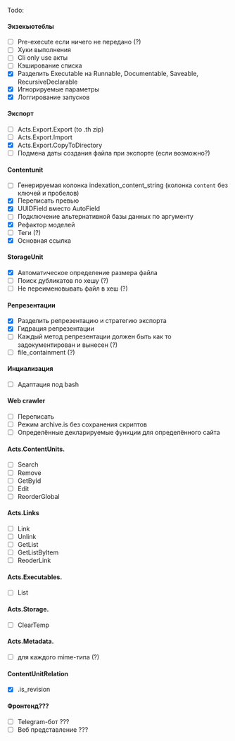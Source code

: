 Todo:

#### Экзекьютеблы

- [ ] Pre-execute если ничего не передано (?)
- [ ] Хуки выполнения
- [ ] Cli only use акты
- [ ] Кэширование списка
- [x] Разделить Executable на Runnable, Documentable, Saveable, RecursiveDeclarable
- [x] Игнорируемые параметры
- [x] Логгирование запусков

#### Экспорт

- [ ] Acts.Export.Export (to .th zip)
- [ ] Acts.Export.Import
- [x] Acts.Export.CopyToDirectory
- [ ] Подмена даты создания файла при экспорте (если возможно?)

#### Contentunit

- [ ] Генерируемая колонка indexation_content_string (колонка `content` без ключей и пробелов)
- [x] Переписать превью
- [x] UUIDField вместо AutoField
- [ ] Подключение альтернативной базы данных по аргументу
- [x] Рефактор моделей
- [ ] Теги (?)
- [x] Основная ссылка

#### StorageUnit

- [x] Автоматическое определение размера файла
- [ ] Поиск дубликатов по хешу (?)
- [ ] Не переименовывать файл в хеш (?)

#### Репрезентации

- [x] Разделить репрезентацию и стратегию экспорта
- [x] Гидрация репрезентации
- [ ] Каждый метод репрезентации должен быть как то задокументирован и вынесен (?)
- [ ] file_containment (?)

#### Инциализация

- [ ] Адаптация под bash

#### Web crawler

- [ ] Переписать
- [ ] Режим archive.is без сохранения скриптов
- [ ] Определённые декларируемые функции для определённого сайта

#### Acts.ContentUnits.

- [ ] Search
- [ ] Remove
- [ ] GetById
- [ ] Edit
- [ ] ReorderGlobal

#### Acts.Links

- [ ] Link
- [ ] Unlink
- [ ] GetList
- [ ] GetListByItem
- [ ] ReoderLink

#### Acts.Executables.

- [ ] List

#### Acts.Storage.

- [ ] ClearTemp

#### Acts.Metadata.

- [ ] для каждого mime-типа (?)

#### ContentUnitRelation

- [x] .is_revision

#### Фронтенд???

- [ ] Telegram-бот ???
- [ ] Веб представление ???
